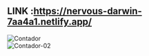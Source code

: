 ## LINK :https://nervous-darwin-7aa4a1.netlify.app/

![Contador](https://user-images.githubusercontent.com/81498277/136461418-e1047e39-3d29-4f33-8f61-4925503ab4ff.png)
<br>
![Contador-02](https://user-images.githubusercontent.com/81498277/136461523-9f9d53e1-1ac2-4c11-86dd-99dc0c0357dc.png)

